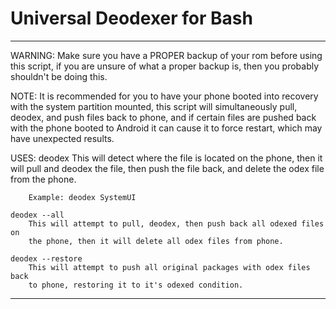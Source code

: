 Universal Deodexer for Bash
===========================

--------------------------------------------------------------------------------

WARNING:
	Make sure you have a PROPER backup of your rom before using this script,
	if you are unsure of what a proper backup is, then you probably shouldn't
	be doing this.

NOTE:
	It is recommended for you to have your phone booted into recovery with the
	system partition mounted, this script will simultaneously pull, deodex,
	and push files back to phone, and if certain files are pushed back with
	the phone booted to Android it can cause it to force restart, which may
	have unexpected results.

USES:
	deodex <filename-without-extension>
		This will detect where the file is located on the phone, then it will
		pull and deodex the file, then push the file back, and delete the
		odex file from the phone.

		Example: deodex SystemUI

	deodex --all
		This will attempt to pull, deodex, then push back all odexed files on
		the phone, then it will delete all odex files from phone.

	deodex --restore
		This will attempt to push all original packages with odex files back
		to phone, restoring it to it's odexed condition.

--------------------------------------------------------------------------------